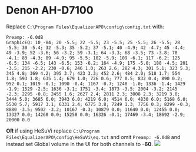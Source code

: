 # Denon AH-D7100
Replace `C:\Program Files\EqualizerAPO\config\config.txt` with:
```
Preamp: -6.0dB
GraphicEQ: 10 -84; 20 -5.5; 22 -5.5; 23 -5.5; 25 -5.5; 26 -5.5; 28 -5.5; 30 -5.4; 32 -5.3; 35 -5.2; 37 -5.1; 40 -4.9; 42 -4.7; 45 -4.4; 49 -3.9; 52 -3.6; 56 -3.2; 59 -3.1; 64 -3.3; 68 -3.5; 73 -3.8; 78 -4.1; 83 -4.3; 89 -4.9; 95 -5.5; 102 -5.9; 109 -6.1; 117 -6.2; 125 -6.5; 134 -6.5; 143 -6.5; 153 -6.2; 164 -4.9; 175 -5.0; 188 -4.5; 201 -3.5; 215 -2.2; 230 -0.6; 246 1.0; 263 2.6; 282 4.3; 301 5.1; 323 5.3; 345 4.8; 369 4.2; 395 3.7; 423 3.3; 452 2.6; 484 2.0; 518 1.7; 554 1.8; 593 1.8; 635 1.4; 679 1.0; 726 0.6; 777 0.5; 832 0.4; 890 0.2; 952 0.1; 1019 -0.1; 1090 -0.4; 1167 -0.7; 1248 -1.0; 1336 -1.4; 1429 -1.9; 1529 -2.5; 1636 -3.1; 1751 -3.4; 1873 -3.5; 2004 -3.2; 2145 -2.3; 2295 -0.8; 2455 1.6; 2627 2.4; 2811 2.3; 3008 2.3; 3219 3.0; 3444 5.0; 3685 6.0; 3943 6.0; 4219 6.0; 4514 6.0; 4830 6.0; 5168 6.0; 5530 5.7; 5917 3.1; 6331 2.4; 6775 3.8; 7249 1.3; 7756 0.3; 8299 -0.3; 8880 -3.5; 9502 -3.2; 10167 -0.3; 10879 0.0; 11640 0.0; 12455 0.0; 13327 0.0; 14260 0.0; 15258 0.0; 16326 -0.1; 17469 -3.4; 18692 -2.9; 20000 0.0
```
**OR** if using HeSuVi replace `C:\Program Files\EqualizerAPO\config\HeSuVi\eq.txt` and omit `Preamp: -6.0dB` and instead set Global volume in the UI for both channels to **-60**.
![](https://raw.githubusercontent.com/jaakkopasanen/AutoEq/master/results/Innerfidelity%202017/innerfidelity/onear/Denon%20AH-D7100/Denon%20AH-D7100.png)